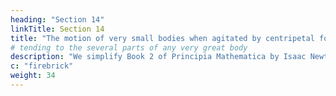 ```yaml
---
heading: "Section 14"
linkTitle: Section 14
title: "The motion of very small bodies when agitated by centripetal forces"
# tending to the several parts of any very great body	
description: "We simplify Book 2 of Principia Mathematica by Isaac Newton."
c: "firebrick"
weight: 34
---
```

